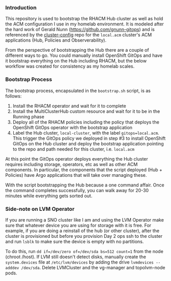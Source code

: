 ### Introduction

This repository is used to bootstrap the RHACM Hub cluster as well as hold the ACM configuration
I use in my homelab environment. It is modeled after the hard work of Gerald Nunn (https://github.com/gnunn-gitops) and is referenced by the [cluster-config](https://github.com/redhatryan/cluster-config) repo for the `local.acm` cluster's ACM applications (Hub, Policies and Observerability).

From the perspective of bootstrapping the Hub there are a couple of different ways to go. You could
manually install OpenShift GitOps and have it bootstrap everything on the Hub including RHACM, but the below workflow was created for consistency as my homelab scales.

### Bootstrap Process

The bootstrap process, encapsulated in the `bootstrap.sh` script, is as follows:

1. Install the RHACM operator and wait for it to complete
2. Install the MultiClusterHub custom resource and wait for it to be in the Running phase
3. Deploy all of the RHACM policies including the policy that deploys the OpenShift
GitOps operator with the bootstrap application
4. Label the Hub cluster, `local-cluster`, with the label `gitops=local.acm`. This trigger the
GitOps policy we deployed in step #3 to install OpenShift GitOps on the Hub cluster and
deploy the bootstrap application pointing to the repo and path needed for this cluster, i.e.
`local.acm`

At this point the GitOps operator deploys everything the Hub cluster requires including storage, operators, etc
as well as other ACM components. In particular, the components that the script deployed (Hub + Policies) have
Argo applications that will take over managing these.

With the script bootstrapping the Hub because a one command affair. Once the command completes successfully, you can walk away for 20-30 minutes while everything gets sorted out.

### Side-note on LVM Operator

If you are running a SNO cluster like I am and using the LVM Operator make sure that whatever device you are
using for storage with it is free. For example, if you are doing a reinstall of the hub (or other cluster), after
the cluster is provisioned but before you provision Day 2 ops ssh to the cluster and run `lsblk` to make sure
the device is empty with no partitions.

To do this, run `dd if=/dev/zero of=/dev/sda bs=512 count=1` from the node (chroot /host). If LVM still doesn't detect disks, manually create the `system.devices` file at `/etc/lvm/devices` by adding the drive `lvmdevices --adddev /dev/sda`. Delete LVMCluster and the vg-manager and topolvm-node pods.